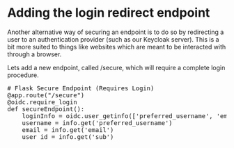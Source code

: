 # Adding the login redirect endpoint

Another alternative way of securing an endpoint is to do so by redirecting a user to an authentication provider (such as our Keycloak server). This is a bit more suited to things like websites which are meant to be interacted with through a browser. 

Lets add a new endpoint, called /secure, which will require a complete login procedure.
<pre class="file" data-filename="project/api.py" data-target="insert" data-marker="# Flask Login Redirect">
# Flask Secure Endpoint (Requires Login)
@app.route("/secure")
@oidc.require_login
def secureEndpoint():
    loginInfo = oidc.user_getinfo(['preferred_username', 'email', 'sub'])
    username = info.get('preferred_username')
    email = info.get('email')
    user_id = info.get('sub')
</pre>

